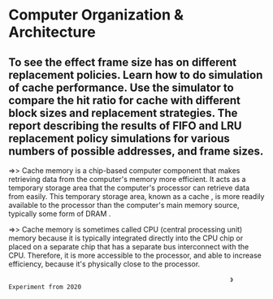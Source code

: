 #  Computer Organization & Architecture 

To see the effect frame size has on different replacement policies. Learn how to do
simulation of cache performance. Use the simulator to compare the hit ratio for cache
with different block sizes and replacement strategies. The report describing the results of
FIFO and LRU replacement policy simulations for various numbers of possible
addresses, and frame sizes.
-------------------------------------------------------------------------------------------
=>>  Cache memory is a chip-based computer component that makes retrieving data from
the computer&#39;s memory more efficient. It acts as a temporary storage area that the
computer&#39;s processor can retrieve data from easily. This temporary storage area, known as a
cache , is more readily available to the processor than the computer&#39;s main memory source,
typically some form of DRAM .

=>>  Cache memory is sometimes called CPU (central processing unit) memory because it is
typically integrated directly into the CPU chip or placed on a separate chip that has a
separate bus interconnect with the CPU. Therefore, it is more accessible to the processor,
and able to increase efficiency, because it&#39;s physically close to the processor.



                                                                 》Experiment from 2020
